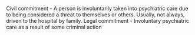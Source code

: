 Civil commitment - A person is involuntarily taken into psychiatric care due to being considered a threat to themselves or others. Usually, not always, driven to the hospital by family.
Legal commitment - Involuntary psychiatric care as a result of some criminal action